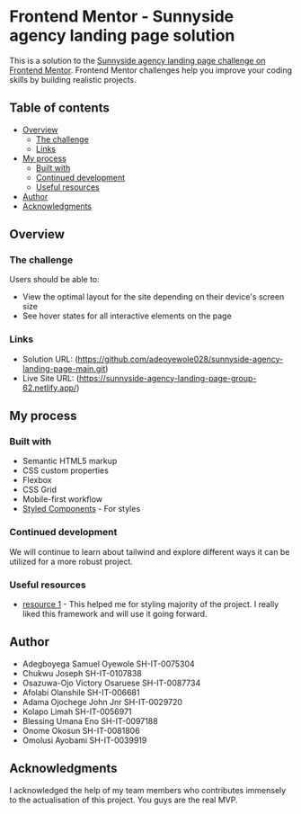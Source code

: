 # Frontend Mentor - Sunnyside agency landing page solution

This is a solution to the [Sunnyside agency landing page challenge on Frontend Mentor](https://www.frontendmentor.io/challenges/sunnyside-agency-landing-page-7yVs3B6ef). Frontend Mentor challenges help you improve your coding skills by building realistic projects.

## Table of contents

- [Overview](#overview)
  - [The challenge](#the-challenge)
  - [Links](#links)
- [My process](#my-process)
  - [Built with](#built-with)
  - [Continued development](#continued-development)
  - [Useful resources](#useful-resources)
- [Author](#author)
- [Acknowledgments](#acknowledgments)

## Overview

### The challenge

Users should be able to:

- View the optimal layout for the site depending on their device's screen size
- See hover states for all interactive elements on the page


### Links

- Solution URL: (https://github.com/adeoyewole028/sunnyside-agency-landing-page-main.git)
- Live Site URL: (https://sunnyside-agency-landing-page-group-62.netlify.app/)

## My process

### Built with

- Semantic HTML5 markup
- CSS custom properties
- Flexbox
- CSS Grid
- Mobile-first workflow
- [Styled Components](https://tailwindcss.com/) - For styles


### Continued development

We will continue to learn about tailwind and explore different ways it can be utilized for a more robust project.

### Useful resources

- [resource 1](https://tailwindcss.com/) - This helped me for styling majority of the project. I really liked this framework and will use it going forward.

## Author

- Adegboyega Samuel Oyewole SH-IT-0075304
- Chukwu Joseph  SH-IT-0107838
- Osazuwa-Ojo Victory Osaruese  SH-IT-0087734
- Afolabi Olanshile  SH-IT-006681
- Adama Ojochege John Jnr  SH-IT-0029720
- Kolapo Limah  SH-IT-0056971
- Blessing Umana Eno  SH-IT-0097188
- Onome Okosun  SH-IT-0081806
- Omolusi Ayobami  SH-IT-0039919


## Acknowledgments

I acknowledged the help of my team members who contributes immensely to the actualisation of this project. You guys are the real MVP.
